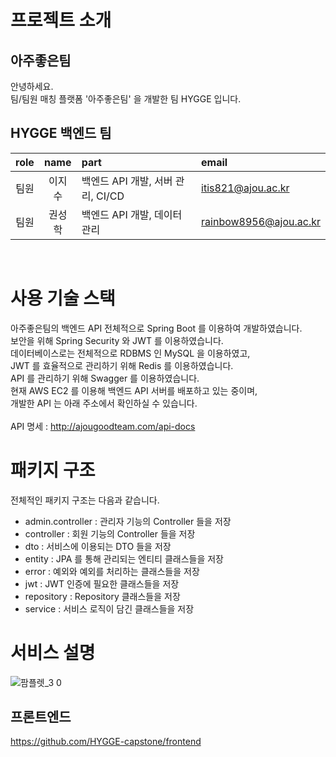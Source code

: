 # 프로젝트 소개
## 아주좋은팀
안녕하세요.<br/>
팀/팀원 매칭 플랫폼 '아주좋은팀' 을 개발한 팀 HYGGE 입니다.<br/>

## HYGGE 백엔드 팀
| role | name | part | email |
| :--: | :--: | :-- | :-- |
| 팀원 | 이지수 | 백엔드 API 개발, 서버 관리, CI/CD | itis821@ajou.ac.kr |
| 팀원 | 권성학 | 백엔드 API 개발, 데이터 관리 | rainbow8956@ajou.ac.kr |
</br>

# 사용 기술 스택
아주좋은팀의 백엔드 API 전체적으로 Spring Boot 를 이용하여 개발하였습니다.<br/>
보안을 위해 Spring Security 와 JWT 를 이용하였습니다.<br/>
데이터베이스로는 전체적으로 RDBMS 인 MySQL 을 이용하였고,<br/> 
JWT 를 효율적으로 관리하기 위해 Redis 를 이용하였습니다.<br/>
API 를 관리하기 위해 Swagger 를 이용하였습니다. <br/>
현재 AWS EC2 를 이용해 백엔드 API 서버를 배포하고 있는 중이며,  
개발한 API 는 아래 주소에서 확인하실 수 있습니다.<br/>  
API 명세 : http://ajougoodteam.com/api-docs
<br/>  

# 패키지 구조
전체적인 패키지 구조는 다음과 같습니다.<br/>
- admin.controller : 관리자 기능의 Controller 들을 저장
- controller : 회원 기능의 Controller 들을 저장
- dto : 서비스에 이용되는 DTO 들을 저장
- entity : JPA 를 통해 관리되는 엔티티 클래스들을 저장
- error :  예외와 예외를 처리하는 클래스들을 저장
- jwt : JWT 인증에 필요한 클래스들을 저장
- repository : Repository 클래스들을 저장
- service : 서비스 로직이 담긴 클래스들을 저장

# 서비스 설명
![팜플렛_3 0](https://github.com/HYGGE-capstone/backend/assets/44251670/358e7dd2-f979-48da-8f9e-12caa341bcc2)

## 프론트엔드 
https://github.com/HYGGE-capstone/frontend
